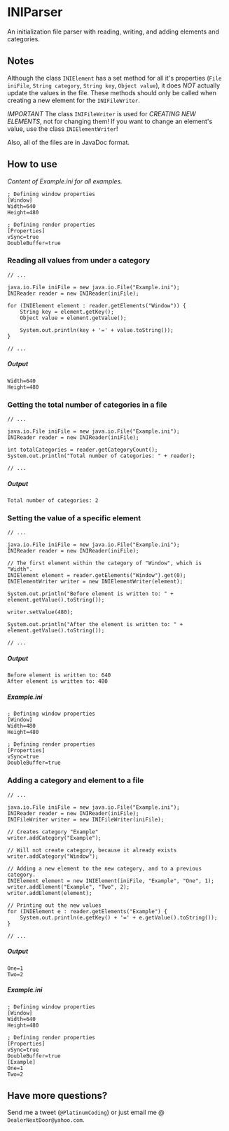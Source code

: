 INIParser
=========

An initialization file parser with reading, writing, and adding elements and categories.

## Notes ##

Although the class `INIElement` has a set method for all it's properties (`File iniFile`,
`String category`, `String key`, `Object value`), it does _NOT_ actually update the values in the file. 
These methods should only be called when creating a new element for the `INIFileWriter`.

_IMPORTANT_
The class `INIFileWriter` is used for *CREATING NEW ELEMENTS*, not for changing them! If you want to
change an element's value, use the class `INIElementWriter`!

Also, all of the files are in JavaDoc format.

## How to use ##

*Content of Example.ini for all examples.*

	; Defining window properties
	[Window]
	Width=640
	Height=480
	
	; Defining render properties
	[Properties]
	vSync=true
	DoubleBuffer=true

### Reading all values from under a category ###

	// ...
	
	java.io.File iniFile = new java.io.File("Example.ini");
	INIReader reader = new INIReader(iniFile);
	
	for (INIElement element : reader.getElements("Window")) {
		String key = element.getKey();
		Object value = element.getValue();
		
		System.out.println(key + '=' + value.toString());
	}
	
	// ...
	
##### Output #####

	Width=640
	Height=480

### Getting the total number of categories in a file ###

	// ...
	
	java.io.File iniFile = new java.io.File("Example.ini");
	INIReader reader = new INIReader(iniFile);
	
	int totalCategories = reader.getCategoryCount();
	System.out.println("Total number of categories: " + reader);
	
	// ...
	
##### Output #####

	Total number of categories: 2

### Setting the value of a specific element ###

	// ...
	
	java.io.File iniFile = new java.io.File("Example.ini");
	INIReader reader = new INIReader(iniFile);
	
	// The first element within the category of "Window", which is "Width".
	INIElement element = reader.getElements("Window").get(0);
	INIElementWriter writer = new INIElementWriter(element);
	
	System.out.println("Before element is written to: " + element.getValue().toString());
	
	writer.setValue(480);
	
	System.out.println("After the element is written to: " + element.getValue().toString());
	
	// ...

##### Output #####

	Before element is written to: 640
	After element is written to: 480
	
##### Example.ini #####
	
	; Defining window properties
	[Window]
	Width=480
	Height=480
	
	; Defining render properties
	[Properties]
	vSync=true
	DoubleBuffer=true

### Adding a category and element to a file ###

	// ...
	
	java.io.File iniFile = new java.io.File("Example.ini");
	INIReader reader = new INIReader(iniFile);
	INIFileWriter writer = new INIFileWriter(iniFile);
	
	// Creates category "Example"
	writer.addCategory("Example");
	
	// Will not create category, because it already exists
	writer.addCategory("Window");
	
	// Adding a new element to the new category, and to a previous category.
	INIElement element = new INIElement(iniFile, "Example", "One", 1);
	writer.addElement("Example", "Two", 2);
	writer.addElement(element);
	
	// Printing out the new values
	for (INIElement e : reader.getElements("Example") {
		System.out.println(e.getKey() + '=' + e.getValue().toString());
	}
	
	// ...
	
##### Output #####

	One=1
	Two=2

##### Example.ini #####

	; Defining window properties
	[Window]
	Width=640
	Height=480
	
	; Defining render properties
	[Properties]
	vSync=true
	DoubleBuffer=true
	[Example]
	One=1
	Two=2

## Have more questions? ##

Send me a tweet (`@PlatinumCoding`) or just email me @ `DealerNextDoor@yahoo.com`.